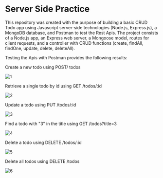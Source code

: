 # Server Side Practice

This repository was created with the purpose of building a basic CRUD Todo app using Javascript server-side technologies (Node.js, Express.js), a MongoDB database, and Postman to test the Rest Apis. The project consists of a Node.js app, an Express web server, a Mongoose model, routes for client requests, and a 
controller with CRUD functions (create, findAll, findOne, update, delete, deleteAll).

Testing the Apis with Postman provides the following results: 

Create a new todo using POST/ todos

![1](https://user-images.githubusercontent.com/62124046/103469704-f0d75900-4d1c-11eb-97ab-e06db5125787.png)


Retrieve a single todo by id using GET /todos/:id

![2](https://user-images.githubusercontent.com/62124046/103469702-ef0d9580-4d1c-11eb-997f-e4467fb4acef.png)


Update a todo using PUT /todos/:id

![3](https://user-images.githubusercontent.com/62124046/103469703-f03ec280-4d1c-11eb-830e-5059c014513c.png)

Find a todo with "3" in the title using GET /todos?title=3

![4](https://user-images.githubusercontent.com/62124046/103837165-fea01d80-503f-11eb-9f1d-f2afce94d375.png)

Delete a todo using DELETE /todos/:id

![5](https://user-images.githubusercontent.com/62124046/103837836-6bb3b300-5040-11eb-8972-bdf7d8bb13b3.png)

Delete all todos using DELETE /todos

![6](https://user-images.githubusercontent.com/62124046/103837963-ba614d00-5040-11eb-82d8-ed2e2d29ac45.png)





